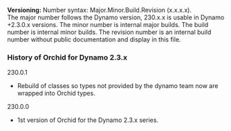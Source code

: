 ﻿**Versioning:** Number syntax: Major.Minor.Build.Revision (x.x.x.x).  
The major number follows the Dynamo version, 230.x.x is usable in Dynamo +2.3.0.x versions. The minor number is internal major builds. The build number is internal minor builds. The revision number is an internal build number without public documentation and display in this file.  


### History of Orchid for Dynamo 2.3.x ###  

230.0.1  
- Rebuild of classes so types not provided by the dynamo team now are wrapped into Orchid types.  
  
230.0.0  
- 1st version of Orchid for the Dynamo 2.3.x series.  
